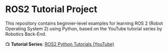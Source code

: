 # ROS2 Tutorial Project

This repository contains beginner-level examples for learning ROS 2 (Robot Operating System 2) using Python, based on the YouTube tutorial series by Robotics Back-End.

📺 **Tutorial Series**: [ROS2 Python Tutorials (YouTube)](https://www.youtube.com/watch?v=0aPbWsyENA8&list=PLLSegLrePWgJudpPUof4-nVFHGkB62Izy)

